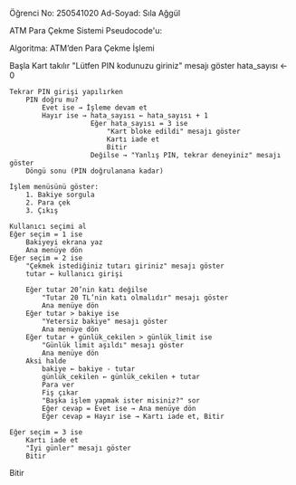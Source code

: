 Öğrenci No: 250541020
Ad-Soyad: Sıla Ağgül

ATM Para Çekme Sistemi Pseudocode'u:

Algoritma: ATM’den Para Çekme İşlemi

Başla
    Kart takılır
    "Lütfen PIN kodunuzu giriniz" mesajı göster
    hata_sayısı ← 0

    Tekrar PIN girişi yapılırken
        PIN doğru mu?
            Evet ise → İşleme devam et
            Hayır ise → hata_sayısı ← hata_sayısı + 1
                        Eğer hata_sayısı = 3 ise
                            "Kart bloke edildi" mesajı göster
                            Kartı iade et
                            Bitir
                        Değilse → "Yanlış PIN, tekrar deneyiniz" mesajı göster
        Döngü sonu (PIN doğrulanana kadar)

    İşlem menüsünü göster:
        1. Bakiye sorgula
        2. Para çek
        3. Çıkış

    Kullanıcı seçimi al
    Eğer seçim = 1 ise
        Bakiyeyi ekrana yaz
        Ana menüye dön
    Eğer seçim = 2 ise
        "Çekmek istediğiniz tutarı giriniz" mesajı göster
        tutar ← kullanıcı girişi

        Eğer tutar 20’nin katı değilse
            "Tutar 20 TL’nin katı olmalıdır" mesajı göster
            Ana menüye dön
        Eğer tutar > bakiye ise
            "Yetersiz bakiye" mesajı göster
            Ana menüye dön
        Eğer tutar + günlük_cekilen > günlük_limit ise
            "Günlük limit aşıldı" mesajı göster
            Ana menüye dön
        Aksi halde
            bakiye ← bakiye - tutar
            günlük_cekilen ← günlük_cekilen + tutar
            Para ver
            Fiş çıkar
            "Başka işlem yapmak ister misiniz?" sor
            Eğer cevap = Evet ise → Ana menüye dön
            Eğer cevap = Hayır ise → Kartı iade et, Bitir

    Eğer seçim = 3 ise
        Kartı iade et
        "İyi günler" mesajı göster
        Bitir
Bitir

